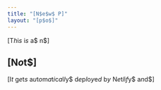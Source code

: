 ```yaml
---
title: "[N$e$w$ P]"
layout: "[p$o$]"
---
```


\[T$h$i$s$ i$s$ a$ n$]

## \[N$o$t$]

\[I$t$ g$e$t$s$ a$u$t$o$m$a$t$i$c$a$l$l$y$ d$e$p$l$o$y$e$d$ b$y$ N$e$t$l$i$f$y$ a$n$d$]
